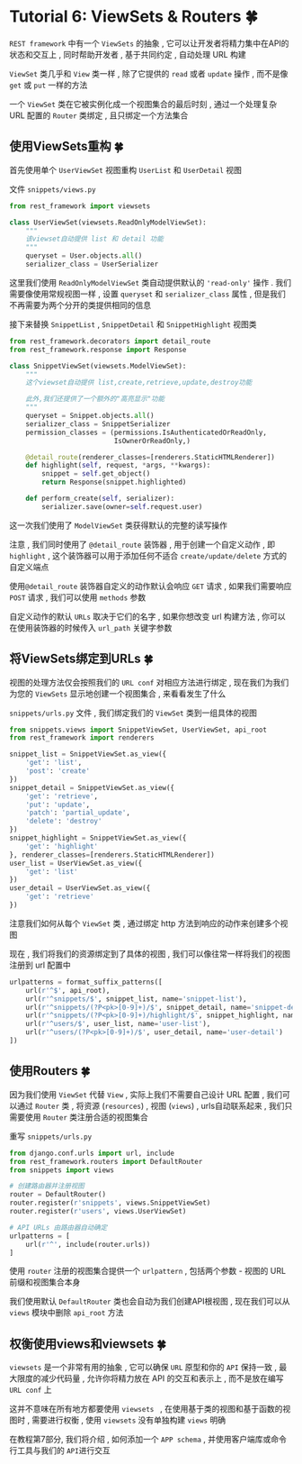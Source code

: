 # Tutorial 6: ViewSets & Routers  🍀

`REST framework` 中有一个 `ViewSets` 的抽象 , 它可以让开发者将精力集中在API的状态和交互上 , 同时帮助开发者 , 基于共同约定 , 自动处理 URL 构建

`ViewSet` 类几乎和 `View` 类一样 , 除了它提供的 `read` 或者 `update` 操作 , 而不是像 `get` 或 `put` 一样的方法

一个 `ViewSet` 类在它被实例化成一个视图集合的最后时刻 , 通过一个处理复杂 URL 配置的 `Router` 类绑定 , 且只绑定一个方法集合

## 使用ViewSets重构  🍀

首先使用单个 `UserViewSet` 视图重构 `UserList` 和 `UserDetail` 视图

文件 `snippets/views.py` 

```python
from rest_framework import viewsets

class UserViewSet(viewsets.ReadOnlyModelViewSet):
    """
    该viewset自动提供 list 和 detail 功能
    """
    queryset = User.objects.all()
    serializer_class = UserSerializer
```

这里我们使用 `ReadOnlyModelViewSet` 类自动提供默认的 `'read-only'` 操作 . 我们需要像使用常规视图一样 , 设置 `queryset` 和 `serializer_class` 属性 , 但是我们不再需要为两个分开的类提供相同的信息 

接下来替换 `SnippetList` , `SnippetDetail` 和 `SnippetHighlight` 视图类

```python
from rest_framework.decorators import detail_route
from rest_framework.response import Response

class SnippetViewSet(viewsets.ModelViewSet):
    """
    这个viewset自动提供 list,create,retrieve,update,destroy功能

    此外,我们还提供了一个额外的"高亮显示"功能
    """
    queryset = Snippet.objects.all()
    serializer_class = SnippetSerializer
    permission_classes = (permissions.IsAuthenticatedOrReadOnly,
                          IsOwnerOrReadOnly,)

    @detail_route(renderer_classes=[renderers.StaticHTMLRenderer])
    def highlight(self, request, *args, **kwargs):
        snippet = self.get_object()
        return Response(snippet.highlighted)

    def perform_create(self, serializer):
        serializer.save(owner=self.request.user)
```

这一次我们使用了 `ModelViewSet` 类获得默认的完整的读写操作 

注意 , 我们同时使用了 `@detail_route` 装饰器 , 用于创建一个自定义动作 , 即 `highlight` , 这个装饰器可以用于添加任何不适合 `create/update/delete` 方式的自定义端点

使用`@detail_route` 装饰器自定义的动作默认会响应 `GET` 请求 , 如果我们需要响应 `POST` 请求 , 我们可以使用 `methods` 参数

自定义动作的默认 `URLs` 取决于它们的名字 , 如果你想改变 url 构建方法 , 你可以在使用装饰器的时候传入 `url_path` 关键字参数

## 将ViewSets绑定到URLs  🍀

视图的处理方法仅会按照我们的 `URL conf` 对相应方法进行绑定 , 现在我们为我们为您的 `ViewSets` 显示地创建一个视图集合 , 来看看发生了什么

`snippets/urls.py` 文件 , 我们绑定我们的 `ViewSet` 类到一组具体的视图

```python
from snippets.views import SnippetViewSet, UserViewSet, api_root
from rest_framework import renderers

snippet_list = SnippetViewSet.as_view({
    'get': 'list',
    'post': 'create'
})
snippet_detail = SnippetViewSet.as_view({
    'get': 'retrieve',
    'put': 'update',
    'patch': 'partial_update',
    'delete': 'destroy'
})
snippet_highlight = SnippetViewSet.as_view({
    'get': 'highlight'
}, renderer_classes=[renderers.StaticHTMLRenderer])
user_list = UserViewSet.as_view({
    'get': 'list'
})
user_detail = UserViewSet.as_view({
    'get': 'retrieve'
})
```

注意我们如何从每个 `ViewSet` 类 , 通过绑定 http 方法到响应的动作来创建多个视图

现在 , 我们将我们的资源绑定到了具体的视图 , 我们可以像往常一样将我们的视图注册到 url 配置中

```python
urlpatterns = format_suffix_patterns([
    url(r'^$', api_root),
    url(r'^snippets/$', snippet_list, name='snippet-list'),
    url(r'^snippets/(?P<pk>[0-9]+)/$', snippet_detail, name='snippet-detail'),
    url(r'^snippets/(?P<pk>[0-9]+)/highlight/$', snippet_highlight, name='snippet-highlight'),
    url(r'^users/$', user_list, name='user-list'),
    url(r'^users/(?P<pk>[0-9]+)/$', user_detail, name='user-detail')
])
```

## 使用Routers  🍀

因为我们使用 `ViewSet` 代替 `View` , 实际上我们不需要自己设计 URL 配置 , 我们可以通过 `Router` 类 , 将资源 (`resources`) , 视图 (`views`) , urls自动联系起来 , 我们只需要使用 `Router` 类注册合适的视图集合

重写 `snippets/urls.py` 

```python
from django.conf.urls import url, include
from rest_framework.routers import DefaultRouter
from snippets import views

# 创建路由器并注册视图
router = DefaultRouter()
router.register(r'snippets', views.SnippetViewSet)
router.register(r'users', views.UserViewSet)

# API URLs 由路由器自动确定
urlpatterns = [
    url(r'^', include(router.urls))
]
```

使用 `router` 注册的视图集合提供一个 `urlpattern` , 包括两个参数 - 视图的 URL 前缀和视图集合本身

我们使用默认 `DefaultRouter` 类也会自动为我们创建API根视图 , 现在我们可以从 `views` 模块中删除 `api_root` 方法

## 权衡使用views和viewsets  🍀

`viewsets` 是一个非常有用的抽象 , 它可以确保 `URL` 原型和你的 `API` 保持一致 , 最大限度的减少代码量 , 允许你将精力放在 API 的交互和表示上 , 而不是放在编写 `URL conf` 上

这并不意味在所有地方都要使用 `viewsets ` , 在使用基于类的视图和基于函数的视图时 , 需要进行权衡 , 使用 `viewsets` 没有单独构建 `views` 明确

在教程第7部分, 我们将介绍 , 如何添加一个 `APP schema` , 并使用客户端库或命令行工具与我们的 `API`进行交互